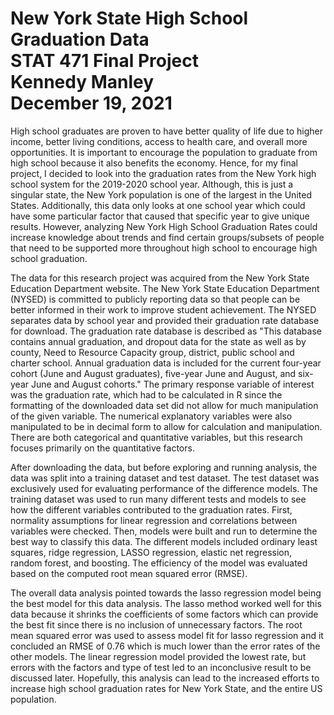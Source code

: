 # New York State High School Graduation Data<br/>STAT  471 Final Project<br/>Kennedy Manley<br/>December 19, 2021

High school graduates are proven to have better quality of life due to higher income, better living conditions,
access to health care, and overall more opportunities. It is important to encourage the population to graduate from high school because it also benefits the economy. Hence, for my final project, I decided to look into the graduation rates from the New York high school system for the 2019-2020 school year. Although, this is just a singular state, the New York population is one of the largest in the United States. Additionally, this data only looks at one school year which could have some particular factor that caused that specific year to give unique results. However, analyzing New York High School Graduation Rates could increase knowledge about trends and find certain groups/subsets of people that need to be supported more throughout high school to encourage high school graduation.

The data for this research project was acquired from the New York State Education Department website. The New York State Education Department (NYSED) is committed to publicly reporting data so that people can be better informed in their work to improve student achievement. The NYSED separates data by school year and provided their graduation rate database for download. The graduation rate database is described as "This database contains annual graduation, and dropout data for the state as well as by county, Need to Resource Capacity group, district, public school and charter school. Annual graduation data is included for the current four-year cohort (June and August graduates), five-year June and August, and six-year June and August cohorts." The primary response variable of interest was the graduation rate, which had to be calculated in R since the formatting of the downloaded data set did not allow for much manipulation of the given variable. The numerical explanatory variables were also manipulated to be in decimal form to allow for calculation and manipulation. There are both categorical and quantitative variables, but this research focuses primarily on the quantitative factors.

After downloading the data, but before exploring and running analysis, the data was split into a training dataset and test dataset. The test dataset was exclusively used for evaluating performance of the difference models. The training dataset was used to run many different tests and models to see how the different variables contributed to the graduation rates. First, normality assumptions for linear regression and correlations between variables were checked. Then, models were built and run to determine the best way to classify this data. The different models included ordinary least squares, ridge regression, LASSO regression, elastic net regression, random forest, and boosting. The efficiency of the model was evaluated based on the computed root mean squared error (RMSE).


The overall data analysis pointed towards the lasso regression model being the best model for this data analysis. The lasso method worked well for this data because it shrinks the coefficients of some factors which can provide the best fit since there is no inclusion of unnecessary factors. The root mean squared error was used to assess model fit for lasso regression and it concluded an RMSE of 0.76 which is much lower than the error rates of the other models. The linear regression model provided the lowest rate, but errors with the factors and type of test led to an inconclusive result to be discussed later. Hopefully, this analysis can lead to the increased efforts to increase high school graduation rates for New York State, and the entire US population. 
